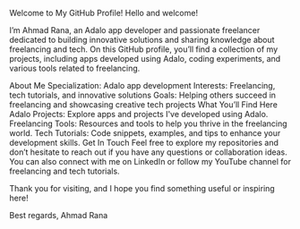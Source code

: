 Welcome to My GitHub Profile!
Hello and welcome!

I’m Ahmad Rana, an Adalo app developer and passionate freelancer dedicated to building innovative solutions and sharing knowledge about freelancing and tech. On this GitHub profile, you’ll find a collection of my projects, including apps developed using Adalo, coding experiments, and various tools related to freelancing.

About Me
Specialization: Adalo app development
Interests: Freelancing, tech tutorials, and innovative solutions
Goals: Helping others succeed in freelancing and showcasing creative tech projects
What You’ll Find Here
Adalo Projects: Explore apps and projects I've developed using Adalo.
Freelancing Tools: Resources and tools to help you thrive in the freelancing world.
Tech Tutorials: Code snippets, examples, and tips to enhance your development skills.
Get In Touch
Feel free to explore my repositories and don’t hesitate to reach out if you have any questions or collaboration ideas. You can also connect with me on LinkedIn or follow my YouTube channel for freelancing and tech tutorials.

Thank you for visiting, and I hope you find something useful or inspiring here!

Best regards,
Ahmad Rana
